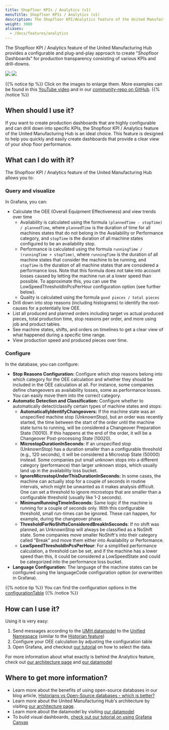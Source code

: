 ```yaml
---
title: Shopfloor KPIs / Analytics (v1)
menuTitle: Shopfloor KPIs / Analytics (v1)
description: The Shopfloor KPI/Analytics feature of the United Manufacturing Hub provides equipment-based KPIs, configurable dashboards, and detailed analytics for production transparency. Configure OEE calculation and track root causes of low OEE using drill-downs. Easily ingest, process, and analyze data in Grafana.
weight: 3000
aliases:
  - /docs/features/analytics
---
```


The Shopfloor KPI / Analytics feature of the United Manufacturing Hub provides a configurable and plug-and-play approach to create "Shopfloor Dashboards" for production transparency consisting of various KPIs and drill-downs.

![](/images/features/analytics/grafana-canvas.png?width=50%)
![](/images/features/analytics/oee-dashboard.png?width=50%)

{{% notice tip %}}
Click on the images to enlarge them. More examples can be found in this [YouTube video](https://www.youtube.com/watch?v=n3roOntfsgI) and in our [community-repo on GitHub](https://github.com/united-manufacturing-hub/community-repo).
{{% /notice %}}

## When should I use it?

If you want to create production dashboards that are highly configurable and can drill down into specific KPIs, the Shopfloor KPI / Analytics feature of the United Manufacturing Hub is an ideal choice. This feature is designed to help you quickly and easily create dashboards that provide a clear view of your shop floor performance.

## What can I do with it?

The Shopfloor KPI / Analytics feature of the United Manufacturing Hub allows you to:

### Query and visualize

In Grafana, you can:

- Calculate the OEE (Overall Equipment Effectiveness) and view trends over time
  - Availability is calculated using the formula `(plannedTime - stopTime) / plannedTime`, where `plannedTime` is the duration of time for all machines states that do not belong in the Availability or Performance category, and `stopTime` is the duration of all machine states configured to be an availability stop.
  - Performance is calculated using the formula `runningTime / (runningTime + stopTime)`, where `runningTime` is the duration of all machine states that consider the machine to be running, and `stopTime` is the duration of all machine states that are considered a performance loss. Note that this formula does not take into account losses caused by letting the machine run at a lower speed than possible. To approximate this, you can use the LowSpeedThresholdInPcsPerHour configuration option (see further below).
  - Quality is calculated using the formula `good pieces / total pieces`
- Drill down into stop reasons (including histograms) to identify the root-causes for a potentially low OEE.
- List all produced and planned orders including target vs actual produced pieces, total production time, stop reasons per order, and more using job and product tables.
- See machine states, shifts, and orders on timelines to get a clear view of what happened during a specific time range.
- View production speed and produced pieces over time.

### Configure

In the database, you can configure:

- **Stop Reasons Configuration:** Configure which stop reasons belong into which category for the OEE calculation and whether they should be included in the OEE calculation at all. For instance, some companies define changeovers as availability losses, some as performance losses. You can easily move them into the correct category.
- **Automatic Detection and Classification:** Configure whether to automatically detect/classify certain types of machine states and stops:
  - **AutomaticallyIdentifyChangeovers:** If the machine state was an unspecified machine stop (UnknownStop), but an order was recently started, the time between the start of the order until the machine state turns to running, will be considered a Changeover Preparation State (10010). If this happens at the end of the order, it will be a Changeover Post-processing State (10020).
  - **MicrostopDurationInSeconds:** If an unspecified stop (UnknownStop) has a duration smaller than a configurable threshold (e.g., 120 seconds), it will be considered a Microstop State (50000) instead. Some companies put small unknown stops into a different category (performance) than larger unknown stops, which usually land up in the availability loss bucket.
  - **IgnoreMicrostopUnderThisDurationInSeconds:** In some cases, the machine can actually stop for a couple of seconds in routine intervals, which might be unwanted as it makes analysis difficult. One can set a threshold to ignore microstops that are smaller than a configurable threshold (usually like 1-2 seconds).
  - **MinimumRunningTimeInSeconds:** Same logic if the machine is running for a couple of seconds only. With this configurable threshold, small run-times can be ignored. These can happen, for example, during the changeover phase.
  - **ThresholdForNoShiftsConsideredBreakInSeconds**: If no shift was planned, an UnknownStop will always be classified as a NoShift state. Some companies move smaller NoShift's into their category called "Break" and move them either into Availability or Performance.
  - **LowSpeedThresholdInPcsPerHour**: For a simplified performance calculation, a threshold can be set, and if the machine has a lower speed than this, it could be considered a LowSpeedState and could be categorized into the performance loss bucket.
- **Language Configuration:** The language of the machine states can be configured using the languageCode configuration option (or overwritten in Grafana).

{{% notice tip %}}
You can find the configuration options in the [configurationTable](/docs/datamodel/database/#configuration)
{{% /notice %}}

## How can I use it?

Using it is very easy:

1. Send messages according to the [UMH datamodel](/docs/datamodel/) to the [Unified Namespace](/docs/features/datainfrastructure/unified-namespace/) (similar to the [Historian feature](/docs/features/datainfrastructure/historian/))
2. Configure your OEE calculation by adjusting the configuration table
3. Open Grafana, and checkout [our tutorial](/docs/getstarted/calculatekpiwithanalytics#calculate-the-oee-of-our-machine) on how to select the data.

For more information about what exactly is behind the Analytics feature, check out [our architecture page](/docs/architecture/) and [our datamodel](/docs/datamodel/)

<!--
TODO: What are our current limitations?

## What are the limitations?

At the moment, the limitations are:
-->

## Where to get more information?

- Learn more about the benefits of using open-source databases in our blog article, [Historians vs Open-Source databases - which is better?](https://learn.umh.app/blog/historians-vs-open-source-databases-which-is-better/)
- Learn more about the United Manufacturing Hub's architecture by visiting [our architecture page](/docs/architecture/).
- Learn more about the datamodel by visiting [our datamodel](/docs/datamodel/)
- To build visual dashboards, [check out our tutorial on using Grafana Canvas](https://learn.umh.app/blog/building-shopfloor-dashboards-with-the-united-manufacturing-hub-and-grafana-canvas/)
